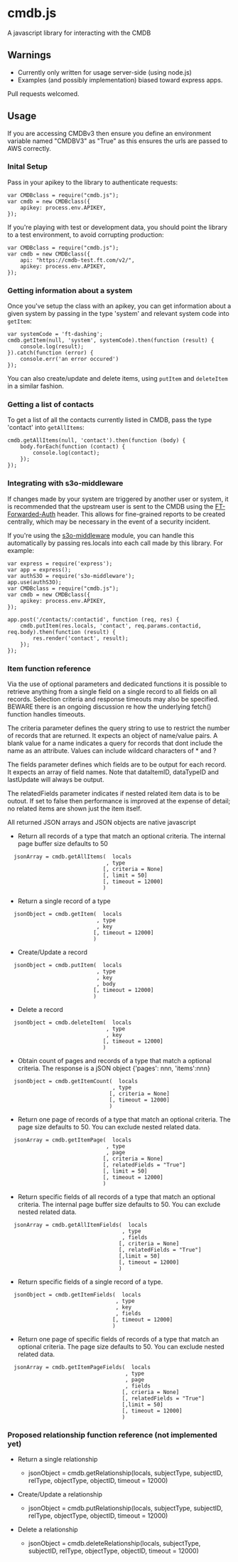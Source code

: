 # cmdb.js
A javascript library for interacting with the CMDB

## Warnings
* Currently only written for usage server-side (using node.js)
* Examples (and possibly implementation) biased toward express apps.

Pull requests welcomed.

## Usage
If you are accessing CMDBv3 then ensure you define an environment variable named "CMDBV3" as "True" as this ensures the urls are passed to AWS correctly.

### Inital Setup
Pass in your apikey to the library to authenticate requests:
```
var CMDBclass = require("cmdb.js");
var cmdb = new CMDBclass({
    apikey: process.env.APIKEY,
});
```

If you're playing with test or development data, you should point the library to a test environment, to avoid corrupting production:
```
var CMDBclass = require("cmdb.js");
var cmdb = new CMDBclass({
    api: "https://cmdb-test.ft.com/v2/",
    apikey: process.env.APIKEY,
});
```

### Getting information about a system
Once you've setup the class with an apikey, you can get information about a given system by passing in the type 'system' and relevant system code into `getItem`:
```
var systemCode = 'ft-dashing';
cmdb.getItem(null, 'system', systemCode).then(function (result) {
    console.log(result);
}).catch(function (error) {
    console.err('an error occured')
});
```
You can also create/update and delete items, using `putItem` and `deleteItem` in a similar fashion.

### Getting a list of contacts
To get a list of all the contacts currently listed in CMDB, pass the type 'contact' into `getAllItems`:
```
cmdb.getAllItems(null, 'contact').then(function (body) {
    body.forEach(function (contact) {
        console.log(contact);
    });
});
```

### Integrating with s3o-middleware
If changes made by your system are triggered by another user or system, it is recommended that the upstream user is sent to the CMDB using the [FT-Forwarded-Auth](https://docs.google.com/document/d/1ecw40CoWSOHFhq8xco5jyq5tBfdqWzH3BXiMCTKVkLw/edit#) header.  This allows for fine-grained reports to be created centrally, which may be necessary in the event of a security incident.

If you're using the [s3o-middleware](https://github.com/Financial-Times/s3o-middleware/) module, you can handle this automatically by passing res.locals into each call made by this library.  For example:
```
var express = require('express');
var app = express();
var authS3O = require('s3o-middleware');
app.use(authS3O);
var CMDBclass = require("cmdb.js");
var cmdb = new CMDBclass({
    apikey: process.env.APIKEY,
});

app.post('/contacts/:contactid', function (req, res) {
    cmdb.putItem(res.locals, 'contact', req.params.contactid, req.body).then(function (result) {
        res.render('contact', result);
    });
});
```

### Item function reference
Via the use of optional parameters and dedicated functions it is possible to retrieve anything from a single field on a single record to all fields on all records. Selection criteria and response timeouts may also be specified.  BEWARE there is an ongoing discussion re how the underlying fetch() function handles timeouts.

The criteria parameter defines the query string to use to restrict the number of records that are returned. It expects an object of name/value pairs. A blank value for a name indicates a query for records that dont include the name as an attribute. Values can include wildcard characters of * and ?

The fields parameter defines which fields are to be output for each record. It expects an array of field names. Note that dataItemID, dataTypeID and lastUpdate will always be output.

The relatedFields parameter indicates if nested related item data is to be outout. If set to false then performance is improved at the expense of detail; no related items are shown just the item itself.

All returned JSON arrays and JSON objects are native javascript

* Return all records of a type that match an optional criteria. The internal page buffer size defaults to 50
```
  jsonArray = cmdb.getAllItems(  locals
                               , type 
                              [, criteria = None]
                              [, limit = 50] 
                              [, timeout = 12000]
                              )
```

* Return a single record of a type
```
  jsonObject = cmdb.getItem(  locals
                            , type
                            , key 
                           [, timeout = 12000]
                           )
```

* Create/Update a record
```
  jsonObject = cmdb.putItem(  locals
                            , type
                            , key
                            , body
                           [, timeout = 12000]
                           )
```

* Delete a record
```
  jsonObject = cmdb.deleteItem(  locals
                               , type
                               , key
                              [, timeout = 12000]
                              )
```

* Obtain count of pages and records of a type that match a optional criteria. The response is a jSON object {'pages': nnn, 'items':nnn}
```
  jsonObject = cmdb.getItemCount(  locals
                                 , type
                                [, criteria = None]
                                [, timeout = 12000]
                                )
```

* Return one page of records of a type that match an optional criteria. The page size defaults to 50. You can exclude nested related data.
```
  jsonArray = cmdb.getItemPage(  locals
                               , type
                               , page
                              [, criteria = None]
                              [, relatedFields = "True"]
                              [, limit = 50]
                              [, timeout = 12000]
                              )
```

* Return specific fields of all records of a type that match an optional criteria. The internal page buffer size defaults to 50. You can exclude nested related data.
```
  jsonArray = cmdb.getAllItemFields(  locals
                                    , type
                                    , fields
                                   [, criteria = None]
                                   [, relatedFields = "True"]
                                   [,limit = 50]
                                   [, timeout = 12000]
                                   )
```

* Return specific fields of a single record of a type.
```
  jsonObject = cmdb.getItemFields(  locals
                                  , type
                                  , key
                                  , fields
                                 [, timeout = 12000]
                                 )
```

* Return one page of specific fields of records of a type that match an optional criteria. The page size defaults to 50.  You can exclude nested related data.
```
  jsonArray = cmdb.getItemPageFields(  locals
                                     , type
                                     , page
                                     , fields
                                    [, crieria = None]
                                    [, relatedFields = "True"]
                                    [,limit = 50]
                                    [, timeout = 12000]
                                    )
```

### Proposed relationship function reference (not implemented yet)

* Return a single relationship 
  + jsonObject = cmdb.getRelationship(locals, subjectType, subjectID, relType, objectType, objectID, timeout = 12000)

* Create/Update a relationship
  + jsonObject = cmdb.putRelationship(locals, subjectType, subjectID, relType, objectType, objectID, timeout = 12000)

* Delete a relationship
  + jsonObject = cmdb.deleteRelationship(locals, subjectType, subjectID, relType, objectType, objectID, timeout = 12000)
